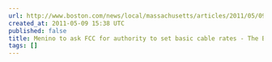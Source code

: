 ```yaml
---
url: http://www.boston.com/news/local/massachusetts/articles/2011/05/09/menino_to_ask_fcc_for_authority_to_set_basic_cable_rates/?p1=News_links
created_at: 2011-05-09 15:38 UTC
published: false
title: Menino to ask FCC for authority to set basic cable rates - The Boston Globe
tags: []
---
```



